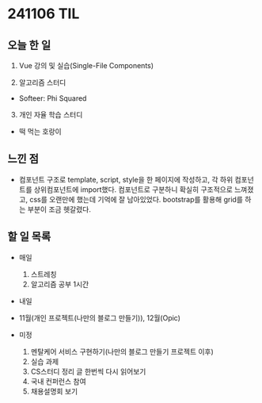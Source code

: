 # 241106 TIL

## 오늘 한 일
1. Vue 강의 및 실습(Single-File Components)

2. 알고리즘 스터디
  - Softeer: Phi Squared

3. 개인 자율 학습 스터디
  - 떡 먹는 호랑이

## 느낀 점
  - 컴포넌트 구조로 template, script, style을 한 페이지에 작성하고, 각 하위 컴포넌트를 상위컴포넌트에 import했다. 컴포넌트로 구분하니 확실히 구조적으로 느껴졌고, css를 오랜만에 했는데 기억에 잘 남아있었다. bootstrap를 활용해 grid를 하는 부분이 조금 헷갈렸다.


## 할 일 목록
  - 매일
    1. 스트레칭
    2. 알고리즘 공부 1시간

  - 내일
  
  - 11월(개인 프로젝트(나만의 블로그 만들기)), 12월(Opic)

  - 미정
    1. 멘탈케어 서비스 구현하기(나만의 블로그 만들기 프로젝트 이후)
    2. 실습 과제
    3. CS스터디 정리 글 한번씩 다시 읽어보기
    4. 국내 컨퍼런스 참여
    5. 채용설명회 보기